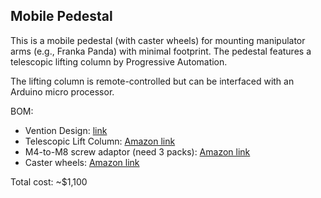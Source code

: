 ## Mobile Pedestal


This is a mobile pedestal (with caster wheels) for mounting manipulator arms (e.g., Franka Panda) with minimal footprint. The pedestal features a telescopic lifting column by Progressive Automation.

The lifting column is remote-controlled but can be interfaced with an Arduino micro processor.

BOM:
- Vention Design: [link](https://www.vention.io/view_design/OTZmMTcwYjE5MjVkOWRkMTk1NzEyMzkxNDNiNjlmZDM0OGVhNjdhZWYzN2I0M2I1ZTUxZWQzODA5ZDNiZWJkOSQkNkZGM3o2VlhZRHg4UXpjK3g0OVNiZE9yS3ZubXBqRDJWbDYxQVc4eW9aazhJMm5pWE1qTS0tczNHQmt1Ri85SHA1bWJXTi0tbVd5UUl2cXJHZUhKUE1aWVppYmUwQT09)
- Telescopic Lift Column: [Amazon link](https://www.amazon.com/Adjustable-Electric-Lifting-Power-Supply-FLT-11/dp/B07QHGDN9C)
- M4-to-M8 screw adaptor (need 3 packs): [Amazon link](https://www.amazon.com/gp/product/B09269LG2Z/ref=ppx_yo_dt_b_search_asin_title?ie=UTF8&psc=1)
- Caster wheels: [Amazon link](https://www.amazon.com/gp/product/B08PVFLFSR/ref=ppx_yo_dt_b_search_asin_title?ie=UTF8&psc=1)

Total cost: ~$1,100
